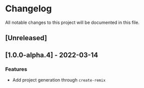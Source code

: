 # Changelog
All notable changes to this project will be documented in this file.

## [Unreleased]
## [1.0.0-alpha.4] - 2022-03-14

### Features

- Add project generation through `create-remix`

<!-- generated by git-cliff -->
